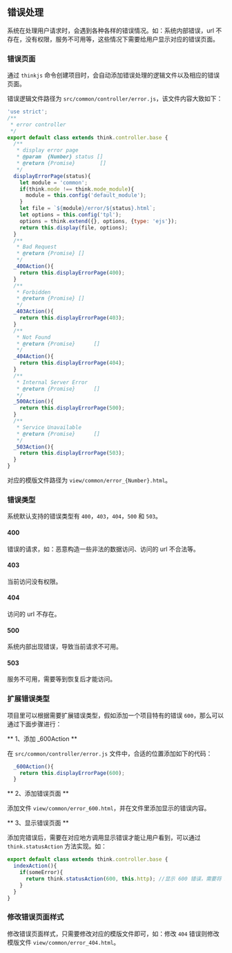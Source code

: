 ## 错误处理

系统在处理用户请求时，会遇到各种各样的错误情况。如：系统内部错误，url 不存在，没有权限，服务不可用等，这些情况下需要给用户显示对应的错误页面。

### 错误页面

通过 `thinkjs` 命令创建项目时，会自动添加错误处理的逻辑文件以及相应的错误页面。

错误逻辑文件路径为 `src/common/controller/error.js`，该文件内容大致如下：

```js
'use strict';
/**
 * error controller
 */
export default class extends think.controller.base {
  /**
   * display error page
   * @param  {Number} status []
   * @return {Promise}        []
   */
  displayErrorPage(status){
    let module = 'common';
    if(think.mode !== think.mode_module){
      module = this.config('default_module');
    }
    let file = `${module}/error/${status}.html`;
    let options = this.config('tpl');
    options = think.extend({}, options, {type: 'ejs'});
    return this.display(file, options);
  }
  /**
   * Bad Request 
   * @return {Promise} []
   */
  _400Action(){
    return this.displayErrorPage(400);
  }
  /**
   * Forbidden 
   * @return {Promise} []
   */
  _403Action(){
    return this.displayErrorPage(403);
  }
  /**
   * Not Found 
   * @return {Promise}      []
   */
  _404Action(){
    return this.displayErrorPage(404);
  }
  /**
   * Internal Server Error
   * @return {Promise}      []
   */
  _500Action(){
    return this.displayErrorPage(500);
  }
  /**
   * Service Unavailable
   * @return {Promise}      []
   */
  _503Action(){
    return this.displayErrorPage(503);
  }
}
```

对应的模版文件路径为 `view/common/error_{Number}.html`。

### 错误类型

系统默认支持的错误类型有 `400`，`403`，`404`，`500` 和 `503`。

#### 400

错误的请求，如：恶意构造一些非法的数据访问、访问的 url 不合法等。

#### 403

当前访问没有权限。

#### 404

访问的 url 不存在。

#### 500

系统内部出现错误，导致当前请求不可用。

#### 503

服务不可用，需要等到恢复后才能访问。

### 扩展错误类型

项目里可以根据需要扩展错误类型，假如添加一个项目特有的错误 `600`，那么可以通过下面步骤进行：

** 1、添加 _600Action **

在 `src/common/controller/error.js` 文件中，合适的位置添加如下的代码：

```js
  _600Action(){
    return this.displayErrorPage(600);
  }
```

** 2、添加错误页面 **

添加文件 `view/common/error_600.html`，并在文件里添加显示的错误内容。

** 3、显示错误页面 **

添加完错误后，需要在对应地方调用显示错误才能让用户看到，可以通过 `think.statusAction` 方法实现。如：

```js
export default class extends think.controller.base {
  indexAction(){
    if(someError){
      return think.statusAction(600, this.http); //显示 600 错误，需要将 http 对象传递进去
    }
  }
}
```


### 修改错误页面样式

修改错误页面样式，只需要修改对应的模版文件即可，如：修改 `404` 错误则修改模版文件 `view/common/error_404.html`。

